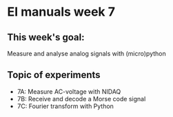# EI manuals week 7

## This week's goal: 
Measure and analyse analog signals with (micro)python

## Topic of experiments

- 7A: Measure AC-voltage with NIDAQ
- 7B: Receive and decode a Morse code signal
- 7C: Fourier transform with Python 


